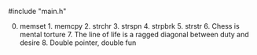 #include "main.h"

0. memset 1. memcpy 2. strchr 3. strspn 4. strpbrk 5. strstr 6. Chess is mental torture 7. The line of life is a ragged diagonal between duty and desire 8. Double pointer, double fun
